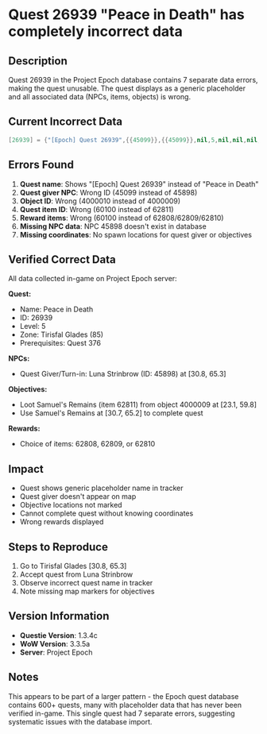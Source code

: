 # Quest 26939 "Peace in Death" has completely incorrect data

## Description
Quest 26939 in the Project Epoch database contains 7 separate data errors, making the quest unusable. The quest displays as a generic placeholder and all associated data (NPCs, items, objects) is wrong.

## Current Incorrect Data
```lua
[26939] = {"[Epoch] Quest 26939",{{45099}},{{45099}},nil,5,nil,nil,nil,nil,{nil,{{4000010,nil}},{{60100,nil}}},nil,nil,{376},nil,nil,nil,85,nil,nil,nil,{60100},nil,nil,0,nil,nil,nil,nil,nil,nil}
```

## Errors Found
1. **Quest name**: Shows "[Epoch] Quest 26939" instead of "Peace in Death"
2. **Quest giver NPC**: Wrong ID (45099 instead of 45898)
3. **Object ID**: Wrong (4000010 instead of 4000009)
4. **Quest item ID**: Wrong (60100 instead of 62811)
5. **Reward items**: Wrong (60100 instead of 62808/62809/62810)
6. **Missing NPC data**: NPC 45898 doesn't exist in database
7. **Missing coordinates**: No spawn locations for quest giver or objectives

## Verified Correct Data
All data collected in-game on Project Epoch server:

**Quest:**
- Name: Peace in Death
- ID: 26939
- Level: 5
- Zone: Tirisfal Glades (85)
- Prerequisites: Quest 376

**NPCs:**
- Quest Giver/Turn-in: Luna Strinbrow (ID: 45898) at [30.8, 65.3]

**Objectives:**
- Loot Samuel's Remains (item 62811) from object 4000009 at [23.1, 59.8]
- Use Samuel's Remains at [30.7, 65.2] to complete quest

**Rewards:**
- Choice of items: 62808, 62809, or 62810

## Impact
- Quest shows generic placeholder name in tracker
- Quest giver doesn't appear on map
- Objective locations not marked
- Cannot complete quest without knowing coordinates
- Wrong rewards displayed

## Steps to Reproduce
1. Go to Tirisfal Glades [30.8, 65.3]
2. Accept quest from Luna Strinbrow
3. Observe incorrect quest name in tracker
4. Note missing map markers for objectives

## Version Information
- **Questie Version**: 1.3.4c
- **WoW Version**: 3.3.5a
- **Server**: Project Epoch

## Notes
This appears to be part of a larger pattern - the Epoch quest database contains 600+ quests, many with placeholder data that has never been verified in-game. This single quest had 7 separate errors, suggesting systematic issues with the database import.